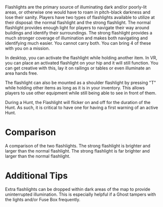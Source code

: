 Flashlights are the primary source of illuminating dark and/or poorly-lit areas, or otherwise one would have to roam in pitch-black darkness and lose their sanity. Players have two types of flashlights available to utilize at their disposal: the normal flashlight and the strong flashlight. The normal flashlight provides enough light for players to navigate their way around buildings and identify their surroundings. The strong flashlight provides a much stronger coverage of illumination and makes both navigating and identifying much easier. You cannot carry both. You can bring 4 of these with you on a mission.

In desktop, you can activate the flashlight while holding another item. In VR, you can place an activated flashlight on your hip and it will still function. You can get creative with this, lay it on railings or tables or even illuminate an area hands free.

The flashlight can also be mounted as a shoulder flashlight by pressing "T" while holding other items as long as it is in your inventory. This allows players to use other equipment while still being able to see in front of them.

During a Hunt, the Flashlight will flicker on and off for the duration of the Hunt. As such, it is critical to have one for having a first warning of an active Hunt.

# Comparison
A comparison of the two flashlights. The strong flashlight is brighter and larger than the normal flashlight.
The strong flashlight is far brighter and larger than the normal flashlight.

# Additional Tips
Extra flashlights can be dropped within dark areas of the map to provide uninterrupted illumination. This is especially helpful if a Ghost tampers with the lights and/or Fuse Box frequently.
